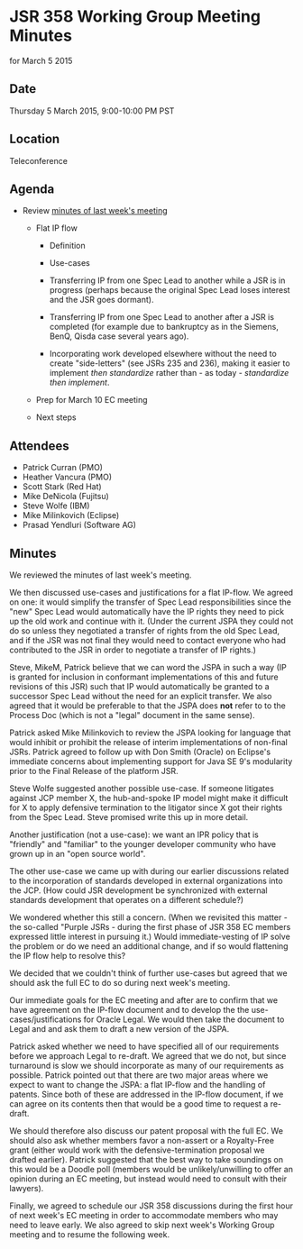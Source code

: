 # JSR 358 Working Group Meeting Minutes  
for March 5 2015

## Date

Thursday 5 March 2015, 9:00-10:00 PM PST

## Location

Teleconference

## Agenda

*   Review [minutes of last week's meeting](https://java.net/downloads/jsr358/Meeting%20Materials/JSR-358-IPWG-Minutes-Feb-26-2015.md)
    *   Flat IP flow
        *   Definition
        *   Use-cases

        *   Transferring IP from one Spec Lead to another while a JSR is in progress (perhaps because the original Spec Lead loses interest and the JSR goes dormant).
        *   Transferring IP from one Spec Lead to another after a JSR is completed (for example due to bankruptcy as in the Siemens, BenQ, Qisda case several years ago).
        *   Incorporating work developed elsewhere without the need to create "side-letters" (see JSRs 235 and 236), making it easier to implement _then standardize_ rather than - as today - _standardize then implement_.

    *   Prep for March 10 EC meeting
    *   Next steps

## Attendees

*   Patrick Curran (PMO)
*   Heather Vancura (PMO)
*   Scott Stark (Red Hat)
*   Mike DeNicola (Fujitsu)
*   Steve Wolfe (IBM)
*   Mike Milinkovich (Eclipse)
*   Prasad Yendluri (Software AG)

## **Minutes**

We reviewed the minutes of last week's meeting.

We then discussed use-cases and justifications for a flat IP-flow. We agreed on one: it would simplify the transfer of Spec Lead responsibilities since the "new" Spec Lead would automatically have the IP rights they need to pick up the old work and continue with it. (Under the current JSPA they could not do so unless they negotiated a transfer of rights from the old Spec Lead, and if the JSR was not final they would need to contact everyone who had contributed to the JSR in order to negotiate a transfer of IP rights.)

Steve, MikeM, Patrick believe that we can word the JSPA in such a way (IP is granted for inclusion in conformant implementations of this and future revisions of this JSR) such that IP would automatically be granted to a successor Spec Lead without the need for an explicit transfer. We also agreed that it would be preferable to that the JSPA does **not** refer to to the Process Doc (which is not a "legal" document in the same sense).

Patrick asked Mike Milinkovich to review the JSPA looking for language that would inhibit or prohibit the release of interim implementations of non-final JSRs. Patrick agreed to follow up with Don Smith (Oracle) on Eclipse's immediate concerns about implementing support for Java SE 9's modularity prior to the Final Release of the platform JSR.

Steve Wolfe suggested another possible use-case. If someone litigates against JCP member X, the hub-and-spoke IP model might make it difficult for X to apply defensive termination to the litigator since X got their rights from the Spec Lead. Steve promised write this up in more detail.

Another justification (not a use-case): we want an IPR policy that is "friendly" and "familiar" to the younger developer community who have grown up in an "open source world".

The other use-case we came up with during our earlier discussions related to the incorporation of standards developed in external organizations into the JCP. (How could JSR development be synchronized with external standards development that operates on a different schedule?)

We wondered whether this still a concern. (When we revisited this matter - the so-called "Purple JSRs - during the first phase of JSR 358 EC members expressed little interest in pursuing it.) Would immediate-vesting of IP solve the problem or do we need an additional change, and if so would flattening the IP flow help to resolve this?

We decided that we couldn't think of further use-cases but agreed that we should ask the full EC to do so during next week's meeting.

Our immediate goals for the EC meeting and after are to confirm that we have agreement on the IP-flow document and to develop the the use-cases/justifications for Oracle Legal. We would then take the document to Legal and and ask them to draft a new version of the JSPA.

Patrick asked whether we need to have specified all of our requirements before we approach Legal to re-draft. We agreed that we do not, but since turnaround is slow we should incorporate as many of our requirements as possible. Patrick pointed out that there are two major areas where we expect to want to change the JSPA: a flat IP-flow and the handling of patents. Since both of these are addressed in the IP-flow document, if we can agree on its contents then that would be a good time to request a re-draft.

We should therefore also discuss our patent proposal with the full EC. We should also ask whether members favor a non-assert or a Royalty-Free grant (either would work with the defensive-termination proposal we drafted earlier). Patrick suggested that the best way to take soundings on this would be a Doodle poll (members would be unlikely/unwilling to offer an opinion during an EC meeting, but instead would need to consult with their lawyers).

Finally, we agreed to schedule our JSR 358 discussions during the first hour of next week's EC meeting in order to accommodate members who may need to leave early. We also agreed to skip next week's Working Group meeting and to resume the following week.